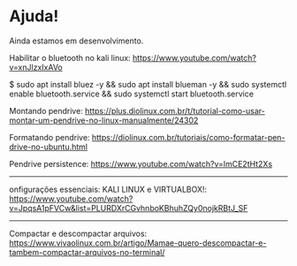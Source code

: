 # Ajuda!

Ainda estamos em desenvolvimento.

Habilitar o bluetooth no kali linux:
https://www.youtube.com/watch?v=xnJlzxIxAVo

$ sudo apt install bluez -y && sudo apt install blueman -y && sudo systemctl enable bluetooth.service && sudo systemctl start bluetooth.service

Montando pendrive:
https://plus.diolinux.com.br/t/tutorial-como-usar-montar-um-pendrive-no-linux-manualmente/24302

Formatando pendrive:
https://diolinux.com.br/tutoriais/como-formatar-pen-drive-no-ubuntu.html

Pendrive persistence:
https://www.youtube.com/watch?v=lmCE2tHt2Xs

---------------------------------------------------------

onfigurações essenciais: KALI LINUX e VIRTUALBOX!:
https://www.youtube.com/watch?v=JpqsA1pFVCw&list=PLURDXrCGvhnboKBhuhZQy0nojkRBtJ_SF

---------------------------------------------------------

Compactar e descompactar arquivos:
https://www.vivaolinux.com.br/artigo/Mamae-quero-descompactar-e-tambem-compactar-arquivos-no-terminal/
